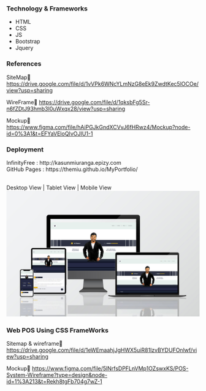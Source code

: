 <h3>Technology & Frameworks</h3>

<ul>
  <li>HTML</li>
  <li>CSS</li>
  <li>JS</li>
  <li>Bootstrap</li>
  <li>Jquery</li>
</ul>
<h3>References</h3>

SiteMap🔗
https://drive.google.com/file/d/1vVPk6WNcYLmNzG8eEk9ZwdtKec5lOCOe/view?usp=sharing

WireFrame🔗
https://drive.google.com/file/d/1qksbFg5Sr-n6fZDtJ93hmb3I0uWxqx28/view?usp=sharing

Mockup🔗
https://www.figma.com/file/hAiPGJkGndXCVvJ6fHRwz4/Mockup?node-id=0%3A1&t=EFYaVEloQIvOJIU1-1

<h3>Deployment</h3>
InfinityFree : http://kasunmiuranga.epizy.com <br>
GitHub Pages : https://themiu.github.io/MyPortfolio/ <br>

<br>
 
Desktop View | Tablet View | Mobile View
![](responsive.jpg)

<h3> Web POS Using CSS FrameWorks</h3>

Sitemap & wireframe🔗
https://drive.google.com/file/d/1eWEmaahjJgHWX5uiR81lzvBYDUFOnlwf/view?usp=sharing

Mockup🔗
https://www.figma.com/file/5lNrfsDPFLnVMp1OZswxKS/POS-System-Wireframe?type=design&node-id=1%3A213&t=Rekh8tgFb704g7wZ-1


